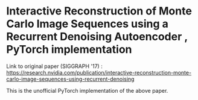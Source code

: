 # Interactive Reconstruction of Monte Carlo Image Sequences using a Recurrent Denoising Autoencoder , PyTorch implementation
Link to original paper (SIGGRAPH '17) : https://research.nvidia.com/publication/interactive-reconstruction-monte-carlo-image-sequences-using-recurrent-denoising

This is the unofficial PyTorch implementation of the above paper. 
